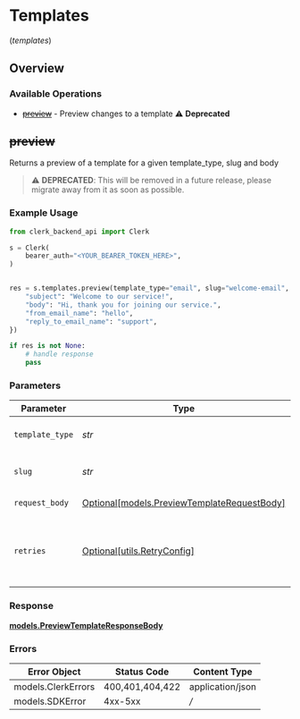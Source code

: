 # Templates
(*templates*)

## Overview

### Available Operations

* [~~preview~~](#preview) - Preview changes to a template :warning: **Deprecated**

## ~~preview~~

Returns a preview of a template for a given template_type, slug and body

> :warning: **DEPRECATED**: This will be removed in a future release, please migrate away from it as soon as possible.

### Example Usage

```python
from clerk_backend_api import Clerk

s = Clerk(
    bearer_auth="<YOUR_BEARER_TOKEN_HERE>",
)


res = s.templates.preview(template_type="email", slug="welcome-email", request_body={
    "subject": "Welcome to our service!",
    "body": "Hi, thank you for joining our service.",
    "from_email_name": "hello",
    "reply_to_email_name": "support",
})

if res is not None:
    # handle response
    pass

```

### Parameters

| Parameter                                                                                 | Type                                                                                      | Required                                                                                  | Description                                                                               | Example                                                                                   |
| ----------------------------------------------------------------------------------------- | ----------------------------------------------------------------------------------------- | ----------------------------------------------------------------------------------------- | ----------------------------------------------------------------------------------------- | ----------------------------------------------------------------------------------------- |
| `template_type`                                                                           | *str*                                                                                     | :heavy_check_mark:                                                                        | The type of template to preview                                                           | email                                                                                     |
| `slug`                                                                                    | *str*                                                                                     | :heavy_check_mark:                                                                        | The slug of the template to preview                                                       | welcome-email                                                                             |
| `request_body`                                                                            | [Optional[models.PreviewTemplateRequestBody]](../../models/previewtemplaterequestbody.md) | :heavy_minus_sign:                                                                        | Required parameters                                                                       |                                                                                           |
| `retries`                                                                                 | [Optional[utils.RetryConfig]](../../models/utils/retryconfig.md)                          | :heavy_minus_sign:                                                                        | Configuration to override the default retry behavior of the client.                       |                                                                                           |

### Response

**[models.PreviewTemplateResponseBody](../../models/previewtemplateresponsebody.md)**

### Errors

| Error Object       | Status Code        | Content Type       |
| ------------------ | ------------------ | ------------------ |
| models.ClerkErrors | 400,401,404,422    | application/json   |
| models.SDKError    | 4xx-5xx            | */*                |
